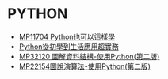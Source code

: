 
# PYTHON
- [MP11704 Python也可以這樣學](https://www.drmaster.com.tw/Bookinfo.asp?BookID=MP11704#download)
- [Python從初學到生活應用超實務](https://www.drmaster.com.tw/Bookinfo.asp?BookID=MP22205)
- [MP32120 圖解資料結構-使用Python(第二版)](https://www.drmaster.com.tw/Bookinfo.asp?BookID=MP32120#download)
- [MP22154圖說演算法-使用Python(第二版)](https://www.drmaster.com.tw/Bookinfo.asp?BookID=MP22154#download)
